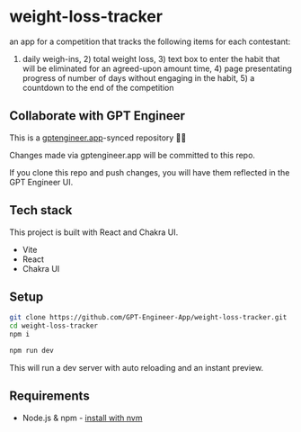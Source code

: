 # weight-loss-tracker

an app for a competition that tracks the following items for each contestant: 
1) daily weigh-ins, 2) total weight loss, 3) text box to enter the habit that will be eliminated for an agreed-upon amount time, 4) page presentating progress of number of days without engaging in the habit, 5) a countdown to the end of the competition

## Collaborate with GPT Engineer

This is a [gptengineer.app](https://gptengineer.app)-synced repository 🌟🤖

Changes made via gptengineer.app will be committed to this repo.

If you clone this repo and push changes, you will have them reflected in the GPT Engineer UI.

## Tech stack

This project is built with React and Chakra UI.

- Vite
- React
- Chakra UI

## Setup

```sh
git clone https://github.com/GPT-Engineer-App/weight-loss-tracker.git
cd weight-loss-tracker
npm i
```

```sh
npm run dev
```

This will run a dev server with auto reloading and an instant preview.

## Requirements

- Node.js & npm - [install with nvm](https://github.com/nvm-sh/nvm#installing-and-updating)

